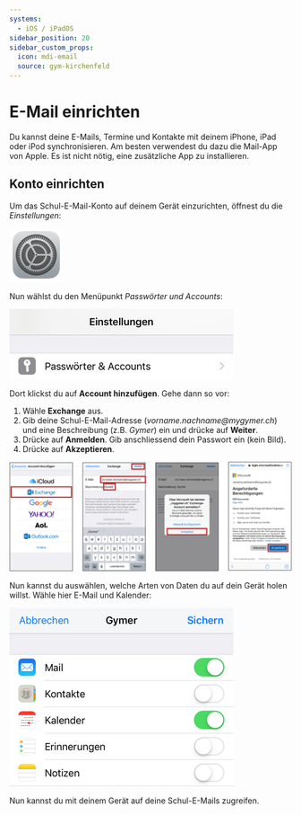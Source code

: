 ```yaml
---
systems:
  - iOS / iPadOS
sidebar_position: 20
sidebar_custom_props:
  icon: mdi-email
  source: gym-kirchenfeld
---
```


# E-Mail einrichten




Du kannst deine E-Mails, Termine und Kontakte mit deinem iPhone, iPad oder iPod synchronisieren. Am besten verwendest du dazu die Mail-App von Apple. Es ist nicht nötig, eine zusätzliche App zu installieren.

## Konto einrichten

Um das Schul-E-Mail-Konto auf deinem Gerät einzurichten, öffnest du die _Einstellungen_:

![Einstellungen](./icon-settings.png)

Nun wählst du den Menüpunkt _Passwörter und Accounts_:

![](./email-setup-1.png)

Dort klickst du auf __Account hinzufügen__. Gehe dann so vor:

1. Wähle __Exchange__ aus.
2. Gib deine Schul-E-Mail-Adresse (_vorname.nachname@mygymer.ch_) und eine Beschreibung (z.B. _Gymer_) ein und drücke auf __Weiter__.
3. Drücke auf __Anmelden__. Gib anschliessend dein Passwort ein (kein Bild).
4. Drücke auf __Akzeptieren__.

![](./email-setup.svg)

Nun kannst du auswählen, welche Arten von Daten du auf dein Gerät holen willst. Wähle hier E-Mail und Kalender:

![](./email-setup-6.png)

Nun kannst du mit deinem Gerät auf deine Schul-E-Mails zugreifen.
